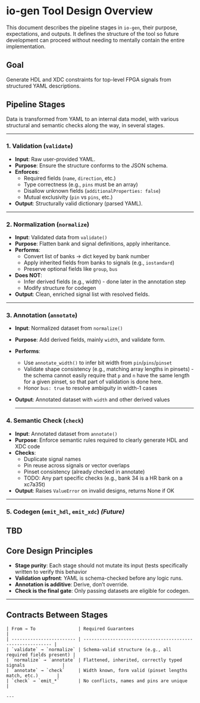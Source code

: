 # io-gen Tool Design Overview

This document describes the pipeline stages in `io-gen`, their purpose,
expectations, and outputs. It defines the structure of the tool so future
development can proceed without needing to mentally contain the entire
implementation.

## Goal
Generate HDL and XDC constraints for top-level FPGA signals from structured
YAML descriptions.

## Pipeline Stages
Data is transformed from YAML to an internal data model, with various structural and semantic checks along the way, in several stages.

---

### 1. **Validation (`validate`)**
* **Input**: Raw user-provided YAML.
* **Purpose**: Ensure the structure conforms to the JSON schema.
* **Enforces**:
    * Required fields (`name`, `direction`, etc.)
    * Type correctness (e.g., `pins` must be an array)
    * Disallow unknown fields (`additionalProperties: false`)
    * Mutual exclusivity (`pin` vs `pins`, etc.)
* **Output**: Structurally valid dictionary (parsed YAML).

---

### 2. **Normalization (`normalize`)**

* **Input**: Validated data from `validate()`
* **Purpose**: Flatten bank and signal definitions, apply inheritance.
* **Performs**:
    * Convert list of banks → dict keyed by bank number
    * Apply inherited fields from banks to signals (e.g., `iostandard`)
    * Preserve optional fields like `group`, `bus`
* **Does NOT**:
    * Infer derived fields (e.g., width) - done later in the annotation step
    * Modify structure for codegen
* **Output**: Clean, enriched signal list with resolved fields.

---

### 3. **Annotation (`annotate`)**

* **Input**: Normalized dataset from `normalize()`
* **Purpose**: Add derived fields, mainly `width`, and validate form.
* **Performs**:
    * Use `annotate_width()` to infer bit width from `pin`/`pins`/`pinset`
    * Validate shape consistency (e.g., matching array lengths in pinsets) - the
      schema cannot easily require that `p` and `n` have the same length for a
      given pinset, so that part of validation is done here.
    * Honor `bus: true` to resolve ambiguity in width-1 cases
* **Output**: Annotated dataset with `width` and other derived values

    ---

### 4. **Semantic Check (`check`)**

* **Input**: Annotated dataset from `annotate()`
* **Purpose**: Enforce semantic rules required to clearly generate HDL and XDC code
* **Checks**:
    * Duplicate signal names
    * Pin reuse across signals or vector overlaps
    * Pinset consistency (already checked in annotate)
    * TODO: Any part specific checks (e.g., bank 34 is a HR bank on a xc7a35t)
* **Output**: Raises `ValueError` on invalid designs, returns None if OK

---

### 5. **Codegen (`emit_hdl`, `emit_xdc`)** *(Future)*

TBD
---

## Core Design Principles

* **Stage purity**: Each stage should not mutate its input (tests specifically written to verify this behavior
* **Validation upfront**: YAML is schema-checked before any logic runs.
* **Annotation is additive**: Derive, don’t override.
* **Check is the final gate**: Only passing datasets are eligible for codegen.

---

## Contracts Between Stages

    | From → To                | Required Guarantees                                        |
    | ------------------------ | ---------------------------------------------------------- |
    | `validate` → `normalize` | Schema-valid structure (e.g., all required fields present) |
    | `normalize` → `annotate` | Flattened, inherited, correctly typed signals              |
    | `annotate` → `check`     | Width known, form valid (pinset lengths match, etc.)       |
    | `check` → `emit_*`       | No conflicts, names and pins are unique                    |

    ---


